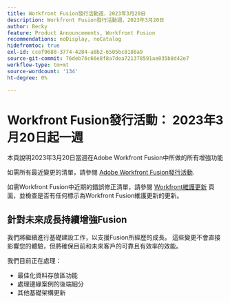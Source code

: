 ```yaml
---
title: Workfront Fusion發行活動週，2023年3月20日
description: Workfront Fusion發行活動週，2023年3月20日
author: Becky
feature: Product Announcements, Workfront Fusion
recommendations: noDisplay, noCatalog
hidefromtoc: true
exl-id: ccef9680-3774-4284-a8b2-6505bc8188a9
source-git-commit: 76deb76c66e8f8a7dea721378591ae035b8d42e7
workflow-type: tm+mt
source-wordcount: '134'
ht-degree: 0%

---
```


# Workfront Fusion發行活動： 2023年3月20日起一週

本頁說明2023年3月20日當週在Adobe Workfront Fusion中所做的所有增強功能

如需所有最近變更的清單，請參閱 [Adobe Workfront Fusion發行活動](../../../product-announcements/product-releases/fusion-release-activity/fusion-release-activity.md).

如需Workfront Fusion中近期的錯誤修正清單，請參閱 [Workfront維護更新](https://experienceleague.adobe.com/docs/workfront-known-issues/releases/current-updates.html) 頁面，並檢查是否有任何標示為Workfront Fusion維護更新的更新。

## 針對未來成長持續增強Fusion

我們將繼續進行基礎建設工作，以支援Fusion所經歷的成長。 這些變更不會直接影響您的體驗，但將確保目前和未來客戶的可靠且有效率的效能。

我們目前正在處理：

* 最佳化資料存放區功能
* 處理邊緣案例的後端細分
* 其他基礎架構更新
